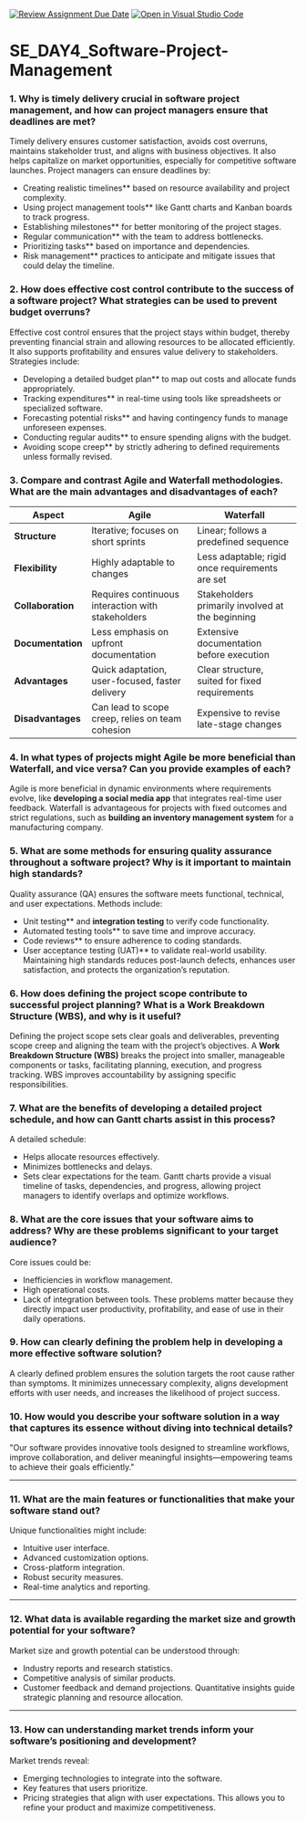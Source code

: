 [![Review Assignment Due Date](https://classroom.github.com/assets/deadline-readme-button-22041afd0340ce965d47ae6ef1cefeee28c7c493a6346c4f15d667ab976d596c.svg)](https://classroom.github.com/a/9pw6JKcu)
[![Open in Visual Studio Code](https://classroom.github.com/assets/open-in-vscode-2e0aaae1b6195c2367325f4f02e2d04e9abb55f0b24a779b69b11b9e10269abc.svg)](https://classroom.github.com/online_ide?assignment_repo_id=18559312&assignment_repo_type=AssignmentRepo)
# SE_DAY4_Software-Project-Management
### 1. Why is timely delivery crucial in software project management, and how can project managers ensure that deadlines are met?
Timely delivery ensures customer satisfaction, avoids cost overruns, maintains stakeholder trust, and aligns with business objectives. It also helps capitalize on market opportunities, especially for competitive software launches. Project managers can ensure deadlines by:
- Creating realistic timelines** based on resource availability and project complexity.
- Using project management tools** like Gantt charts and Kanban boards to track progress.
- Establishing milestones** for better monitoring of the project stages.
- Regular communication** with the team to address bottlenecks.
- Prioritizing tasks** based on importance and dependencies.
- Risk management** practices to anticipate and mitigate issues that could delay the timeline.

### 2. How does effective cost control contribute to the success of a software project? What strategies can be used to prevent budget overruns?
Effective cost control ensures that the project stays within budget, thereby preventing financial strain and allowing resources to be allocated efficiently. It also supports profitability and ensures value delivery to stakeholders. Strategies include:
- Developing a detailed budget plan** to map out costs and allocate funds appropriately.
- Tracking expenditures** in real-time using tools like spreadsheets or specialized software.
- Forecasting potential risks** and having contingency funds to manage unforeseen expenses.
- Conducting regular audits** to ensure spending aligns with the budget.
- Avoiding scope creep** by strictly adhering to defined requirements unless formally revised.

### 3. Compare and contrast Agile and Waterfall methodologies. What are the main advantages and disadvantages of each?
| **Aspect**            | **Agile**                                         | **Waterfall**                                   |
|-----------------------|--------------------------------------------------|-----------------------------------------------|
| **Structure**         | Iterative; focuses on short sprints             | Linear; follows a predefined sequence         |
| **Flexibility**       | Highly adaptable to changes                     | Less adaptable; rigid once requirements are set |
| **Collaboration**     | Requires continuous interaction with stakeholders | Stakeholders primarily involved at the beginning |
| **Documentation**     | Less emphasis on upfront documentation          | Extensive documentation before execution       |
| **Advantages**        | Quick adaptation, user-focused, faster delivery | Clear structure, suited for fixed requirements |
| **Disadvantages**     | Can lead to scope creep, relies on team cohesion | Expensive to revise late-stage changes         |


### 4. In what types of projects might Agile be more beneficial than Waterfall, and vice versa? Can you provide examples of each?
Agile is more beneficial in dynamic environments where requirements evolve, like **developing a social media app** that integrates real-time user feedback. Waterfall is advantageous for projects with fixed outcomes and strict regulations, such as **building an inventory management system** for a manufacturing company.

### 5. What are some methods for ensuring quality assurance throughout a software project? Why is it important to maintain high standards?
Quality assurance (QA) ensures the software meets functional, technical, and user expectations. Methods include:
- Unit testing** and **integration testing** to verify code functionality.
- Automated testing tools** to save time and improve accuracy.
- Code reviews** to ensure adherence to coding standards.
- User acceptance testing (UAT)** to validate real-world usability.
Maintaining high standards reduces post-launch defects, enhances user satisfaction, and protects the organization’s reputation.


### 6. How does defining the project scope contribute to successful project planning? What is a Work Breakdown Structure (WBS), and why is it useful?
Defining the project scope sets clear goals and deliverables, preventing scope creep and aligning the team with the project’s objectives. A **Work Breakdown Structure (WBS)** breaks the project into smaller, manageable components or tasks, facilitating planning, execution, and progress tracking. WBS improves accountability by assigning specific responsibilities.


### 7. What are the benefits of developing a detailed project schedule, and how can Gantt charts assist in this process?
A detailed schedule:
- Helps allocate resources effectively.
- Minimizes bottlenecks and delays.
- Sets clear expectations for the team.
Gantt charts provide a visual timeline of tasks, dependencies, and progress, allowing project managers to identify overlaps and optimize workflows.


### 8. What are the core issues that your software aims to address? Why are these problems significant to your target audience?
Core issues could be:
- Inefficiencies in workflow management.
- High operational costs.
- Lack of integration between tools.
These problems matter because they directly impact user productivity, profitability, and ease of use in their daily operations.


### 9. How can clearly defining the problem help in developing a more effective software solution?
A clearly defined problem ensures the solution targets the root cause rather than symptoms. It minimizes unnecessary complexity, aligns development efforts with user needs, and increases the likelihood of project success.


### 10. How would you describe your software solution in a way that captures its essence without diving into technical details?
"Our software provides innovative tools designed to streamline workflows, improve collaboration, and deliver meaningful insights—empowering teams to achieve their goals efficiently."

---

### 11. What are the main features or functionalities that make your software stand out?
Unique functionalities might include:
- Intuitive user interface.
- Advanced customization options.
- Cross-platform integration.
- Robust security measures.
- Real-time analytics and reporting.

---

### 12. What data is available regarding the market size and growth potential for your software?
Market size and growth potential can be understood through:
- Industry reports and research statistics.
- Competitive analysis of similar products.
- Customer feedback and demand projections.
Quantitative insights guide strategic planning and resource allocation.

---

### 13. How can understanding market trends inform your software’s positioning and development?
Market trends reveal:
- Emerging technologies to integrate into the software.
- Key features that users prioritize.
- Pricing strategies that align with user expectations. This allows you to refine your product and maximize competitiveness.

